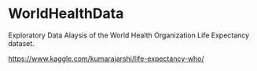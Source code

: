 # WorldHealthData


Exploratory Data Alaysis of the World Health Organization Life Expectancy dataset. 

https://www.kaggle.com/kumarajarshi/life-expectancy-who/
